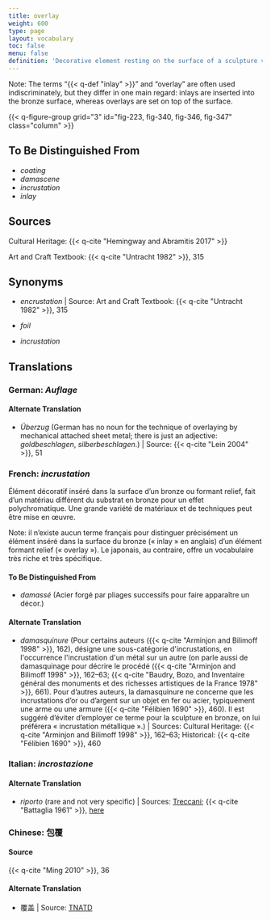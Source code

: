 ```yaml
---
title: overlay
weight: 600
type: page
layout: vocabulary
toc: false
menu: false
definition: 'Decorative element resting on the surface of a sculpture via any of a variety of attachment methods, including solder, adhesives, cements, and/or rivets. Overlay materials may include a range of materials, among them metals, glass, stone, or bone.'
---
```


<div class="backmatter">
Note: The terms “{{< q-def "inlay" >}}” and “overlay” are often used indiscriminately, but they differ in one main regard: inlays are inserted into the bronze surface, whereas overlays are set on top of the surface.
</div>

{{< q-figure-group grid="3" id="fig-223, fig-340, fig-346, fig-347" class="column" >}}

## To Be Distinguished From

- *coating*
- *damascene*
- *incrustation*
- *inlay*

## Sources

Cultural Heritage: {{< q-cite "Hemingway and Abramitis 2017" >}}

Art and Craft Textbook: {{< q-cite "Untracht 1982" >}}, 315

## Synonyms

- *encrustation* | Source: Art and Craft Textbook: {{< q-cite "Untracht 1982" >}}, 315

- *foil*

- *incrustation*

## Translations

<div class="accordion">

### **German**: *Auflage*

#### Alternate Translation

- *Überzug* (German has no noun for the technique of overlaying by mechanical attached sheet metal; there is just an adjective: *goldbeschlagen*, *silberbeschlagen*.) | Source: {{< q-cite "Lein 2004" >}}, 51

### **French**: *incrustation*

Élément décoratif inséré dans la surface d’un bronze ou formant relief, fait d’un matériau différent du substrat en bronze pour un effet polychromatique. Une grande variété de matériaux et de techniques peut être mise en œuvre.

<div class="backmatter">
Note: il n’existe aucun terme français pour distinguer précisément un élément inséré dans la surface du bronze (« inlay » en anglais) d’un élément formant relief (« overlay »). Le japonais, au contraire, offre un vocabulaire très riche et très spécifique.
</div>

#### To Be Distinguished From

- *damassé* (Acier forgé par pliages successifs pour faire apparaître un décor.)

#### Alternate Translation

- *damasquinure* (Pour certains auteurs ({{< q-cite "Arminjon and Bilimoff 1998" >}}, 162), désigne une sous-catégorie d'incrustations, en l'occurrence l'incrustation d'un métal sur un autre (on parle aussi de damasquinage pour décrire le procédé ({{< q-cite "Arminjon and Bilimoff 1998" >}}, 162–63; {{< q-cite "Baudry, Bozo, and Inventaire général des monuments et des richesses artistiques de la France 1978" >}}, 661). Pour d’autres auteurs, la damasquinure ne concerne que les incrustations d’or ou d’argent sur un objet en fer ou acier, typiquement une arme ou une armure ({{< q-cite "Félibien 1690" >}}, 460). Il est suggéré d’éviter d’employer ce terme pour la sculpture en bronze, on lui préférera « incrustation métallique ».) | Sources: Cultural Heritage: {{< q-cite "Arminjon and Bilimoff 1998" >}}, 162–63; Historical: {{< q-cite "Félibien 1690" >}}, 460

### **Italian**: *incrostazione*

#### Alternate Translation

- *riporto* (rare and not very specific) | Sources: [Treccani](http://www.treccani.it/vocabolario/riporto/); {{< q-cite "Battaglia 1961" >}}, [here](http://www.gdli.it/pdf_viewer/Scripts/pdf.js/web/viewer.asp?file=/PDF/GDLI16/GDLI_16_ocr_696.pdf&parola=riporto)

### **Chinese**: 包覆

#### Source

{{< q-cite "Ming 2010" >}}, 36

#### Alternate Translation

- 覆盖 | Source: [TNATD](https://terms.naer.edu.tw/detail/643624/?index=2)
